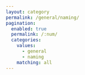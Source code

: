 ```yaml
---
layout: category
permalink: /general/naming/
pagination: 
  enabled: true
  permalink: /:num/
  categories:
    values:
      - general
      - naming
    matching: all
---
```


